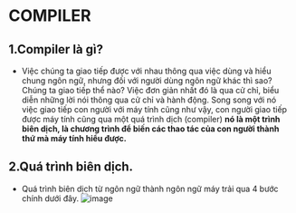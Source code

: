 # COMPILER
## 1.Compiler là gì?
- Việc chúng ta giao tiếp được với nhau thông qua việc dùng và hiểu chung ngôn ngữ, nhưng đối với người dùng ngôn ngữ khác thì sao? Chúng ta giao tiếp thể nào? Việc đơn giản nhất đó là qua cử chỉ, biểu diễn những lời nói thông qua cử chỉ và hành động. Song song với nó việc giao tiếp con người với máy tính cũng như vậy, con người giao tiếp được máy tính cũng qua một quá trình dịch (compiler) **nó là một trình biên dịch, là chương trình để biến các thao tác của con người thành thứ mà máy tính hiểu được.**
## 2.Quá trình biên dịch.
- Quá trình biên dịch từ ngôn ngữ thành ngôn ngữ máy trải qua 4 bước chính dưới đây.
![image](https://github.com/user-attachments/assets/de44d4be-f596-4edb-9052-62ae2a00ace5)


